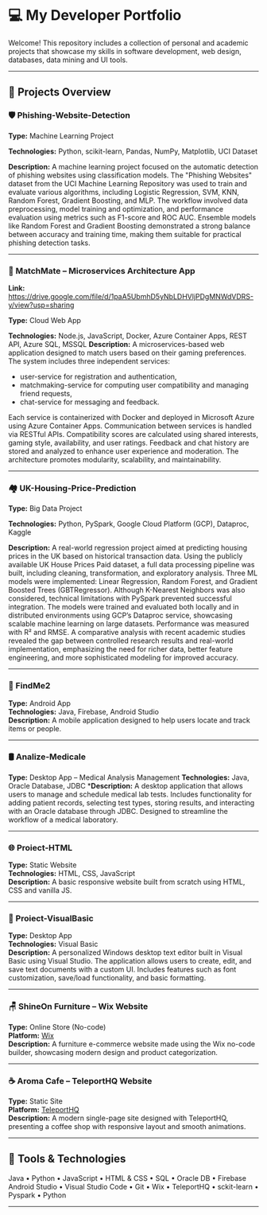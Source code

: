 # 💻 My Developer Portfolio

Welcome! This repository includes a collection of personal and academic projects that showcase my skills in software development, web design, databases, data mining and UI tools.

---


## 🚀 Projects Overview

### 🛡️ Phishing-Website-Detection
**Type:**  Machine Learning Project

**Technologies:**  Python, scikit-learn, Pandas, NumPy, Matplotlib, UCI Dataset

**Description:**  A machine learning project focused on the automatic detection of phishing websites using classification models. The "Phishing Websites" dataset from the UCI Machine Learning Repository was used to train and evaluate various algorithms, including Logistic Regression, SVM, KNN, Random Forest, Gradient Boosting, and MLP. The workflow involved data preprocessing, model training and optimization, and performance evaluation using metrics such as F1-score and ROC AUC. Ensemble models like Random Forest and Gradient Boosting demonstrated a strong balance between accuracy and training time, making them suitable for practical phishing detection tasks.

---

### 💬 MatchMate – Microservices Architecture App
**Link:** https://drive.google.com/file/d/1paA5UbmhD5yNbLDHVljPDgMNWdVDRS-y/view?usp=sharing

**Type:** Cloud Web App

**Technologies:** Node.js, JavaScript, Docker, Azure Container Apps, REST API, Azure SQL, MSSQL
**Description:** A microservices-based web application designed to match users based on their gaming preferences. The system includes three independent services:

- user-service for registration and authentication,
- matchmaking-service for computing user compatibility and managing friend requests,
- chat-service for messaging and feedback.
  
Each service is containerized with Docker and deployed in Microsoft Azure using Azure Container Apps. Communication between services is handled via RESTful APIs. Compatibility scores are calculated using shared interests, gaming style, availability, and user ratings. Feedback and chat history are stored and analyzed to enhance user experience and moderation. The architecture promotes modularity, scalability, and maintainability.

---

### 🏘️ UK-Housing-Price-Prediction
**Type:** Big Data Project

**Technologies:** Python, PySpark, Google Cloud Platform (GCP), Dataproc, Kaggle

**Description:** A real-world regression project aimed at predicting housing prices in the UK based on historical transaction data. Using the publicly available UK House Prices Paid dataset, a full data processing pipeline was built, including cleaning, transformation, and exploratory analysis. Three ML models were implemented: Linear Regression, Random Forest, and Gradient Boosted Trees (GBTRegressor). Although K-Nearest Neighbors was also considered, technical limitations with PySpark prevented successful integration.
The models were trained and evaluated both locally and in distributed environments using GCP’s Dataproc service, showcasing scalable machine learning on large datasets. Performance was measured with R² and RMSE. A comparative analysis with recent academic studies revealed the gap between controlled research results and real-world implementation, emphasizing the need for richer data, better feature engineering, and more sophisticated modeling for improved accuracy.

---

### 📱 FindMe2
**Type:** Android App  
**Technologies:** Java, Firebase, Android Studio  
**Description:** A mobile application designed to help users locate and track items or people.

---

### 🛢️ Analize-Medicale
**Type:** Desktop App – Medical Analysis Management
**Technologies:** Java, Oracle Database, JDBC
***Description:** A desktop application that allows users to manage and schedule medical lab tests. Includes functionality for adding patient records, selecting test types, storing results, and interacting with an Oracle database through JDBC. Designed to streamline the workflow of a medical laboratory.

---

### 🌐 Proiect-HTML
**Type:** Static Website  
**Technologies:** HTML, CSS, JavaScript  
**Description:** A basic responsive website built from scratch using HTML, CSS and vanilla JS.

---

### 🧮 Proiect-VisualBasic
**Type:** Desktop App  
**Technologies:** Visual Basic  
**Description:** A personalized Windows desktop text editor built in Visual Basic using Visual Studio. The application allows users to create, edit, and save text documents with a custom UI. Includes features such as font customization, save/load functionality, and basic formatting.

---

### 🪑 ShineOn Furniture – Wix Website  
**Type:** Online Store (No-code)  
**Platform:** [Wix](https://daianadomsa.wixsite.com/shineonfurniture)  
**Description:** A furniture e-commerce website made using the Wix no-code builder, showcasing modern design and product categorization.

---

### ☕ Aroma Cafe – TeleportHQ Website  
**Type:** Static Site  
**Platform:** [TeleportHQ](https://aromacafe-4wvq7e.teleporthq.app/)  
**Description:** A modern single-page site designed with TeleportHQ, presenting a coffee shop with responsive layout and smooth animations.

---

## 🧰 Tools & Technologies
Java • Python • JavaScript • HTML & CSS • SQL • Oracle DB • Firebase  
Android Studio • Visual Studio Code • Git • Wix • TeleportHQ  • sckit-learn • Pyspark • Python

---
